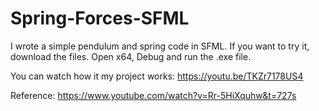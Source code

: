 # Spring-Forces-SFML

I wrote a simple pendulum and spring code in SFML. If you want to try it, download the files. Open x64, Debug and run the .exe file. 

You can watch how it my project works:
https://youtu.be/TKZr7178US4

Reference:
https://www.youtube.com/watch?v=Rr-5HiXquhw&t=727s
